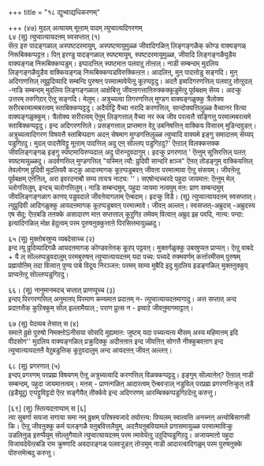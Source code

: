 +++
title = "१८ द्युभ्वाद्यधिकरणम्"

+++
(४७) मुदल् अत्यायम् मूऩ्ऱाम् पादम् त्युप्वात्यदिगरणम्   
६४ (सू) त्युप्वात्यायदऩम् स्वसप्तात् (१)   
सॆऩ्ऱ इरु पादङ्गळाल् अस्पष्टदरमायुम्, अस्पष्टमायुमुळ्ळ जीवादिगळिऩ् लिङ्गङ्गळैक् कॊण्ड वाक्यङ्गळ् निरूबिक्कप्पट्टऩ। पिऩ् इरण्डु पादङ्गळाल् स्पष्टमायुम्, स्पष्टदरमायुमुळ्ळ, जीवादि लिङ्गङ्गळैयुडैय वाक्यङ्गळ् निरूबिक्कप्पडुम्। इप्पादत्तिल् स्पष्टमाऩ पलवाऱु तोऩ्ऱल्। नाडी सम्बन्दम् मुदलिय लिङ्गङ्गळैयुडैय वाक्कियङ्गळ् निरूबिक्कप्पडविरुक्किऩ्ऱऩ। आदलिऩ्, मुऩ् पादत्तोडु सङ्गदि। मुऩ् अदिगाणत्तिल् त्युप्रुदिव्यादि सम्बन्दि पुरुषऩ् परमात्मावेयॆऩ्ऱु कूऱप्पट्टदु। अदऩै इव्वदिगरणत्तिल् पलवाऱु तोऩ्ऱुदल् -नाडि सम्बन्दम् मुदलिय लिङ्गङ्गळाल् आक्षेबित्तु जीवऩागत्ताऩिरुक्कक्कूडुमॆऩ्ऱु पूर्वबक्षम् सॆय्य। अदऱ्कु उत्तरम् तरुगिऱार् ऎऩ्ऱु सङ्गदि। मेलुम्। अत्रुच्यत्वा तिगरणत्तिल् मुण्डग वाक्यङ्गळुक्कु त्रैलोक्य सरीरबरमात्मबरत्वम् स्ताबिक्कप्पट्टदु। अदैयॊट्टि वैच्वा नरादि करणत्तिल्, सान्दोक्यत्तिलुळ्ळ वैच्वानर वित्या वाक्यङ्गळुक्कुम्। त्रैलोक्य सरीरत्वम् ऎऩुम् लिङ्गत्ताल् वैच्वा नर रूब जीव परत्वत्तै सङ्गित्तु परमात्मबरत्वमे स्ताबिक्कप्पट्टदु। इन्द अदिगरणत्तिले। प्रसङ्गत्ताल् प्राप्तमाऩ वेऱु उबनिषत्तिऩ् वाक्किय विसारम् मुडिन्दवुडऩ्। अत्रुच्यत्वादिगरण विषयत्तै स्ताबिप्पदाग अदऩ् सेषमाग मुण्डगत्तिलुळ्ळ त्युप्वादि वाक्यमे इङ्गु समादाऩम् सॆय्यप् पडुगिऱदु। मुदल् पादत्तैविट्टु मूऩ्ऱाम् पादत्तिल् अदु एऩ् सॊल्लप् पडुगिऱदु?' ऎऩ्ऱाल् विलक्कत्तक्क जीवलिङ्गङ्गळ् इङ्गु स्पष्टमायिरुप्पदाल् अदु पॊरुन्दुवदागुम्। इदऱ्कु प्रगरणात् ' ऎऩ्ऩुम् सूत्तिरत्तिल् पलऩ् स्पष्टमायुळ्ळदु। अदर्वणत्तिल् मुण्डगत्तिल् "यस्मिऩ् त्यौ: प्रुदिवी सान्दरि क्षञ्ज" ऎऩत् तॊडङ्गुम् वाक्कियत्तिल् तेवलोगम् प्रुदिवी मुदलियवै कट्कु आदारमागक् कूऱप्पडुबवऩ् जीवऩा परमात्मावा ऎऩ्ऱु संसयम्। जीवऩॆऩ्ऱु पूर्वबक्षम् एऩॆऩिल्, अरा इवरदनाबौ सम्य तायत्र नाट्य: ''। सएषोन्दच्चरदे पहुदा जायमाऩ: ऎऩ्ऩुम् मेल् च्लोगत्तिलुम्, इन्दच् चलोगत्तिलुम्। नाडि सम्बन्दमुम्, पहुदा जायमा नत्वमुम् मऩ: प्राण सम्बन्दमुम् जीवलिङ्गङ्गळाग काणप् पडुवदाले जीवऩेयागलाम् ऎऩ्बदाम्। इदऱ्कु विडै। (सू) त्युप्वात्यायदऩम् स्वसप्तात्। त्युप्रुदिवी आदिगळुक्कु आयदऩमागक् कूऱप्पडुबवऩ् परमात्मावे। जीवऩ् अल्लऩ्। स्वसप्तत्-अम्रुदस् -अम्रुदस्य एष सेदु: ऎऩ्ऱबडि तऩक्के असादारण माऩ सप्तत्ताल् कूऱुगिऱ तमेवम् वित्वाऩ् अम्रुद इह पवदि, नाऩ्य: पन्दा: इत्यादिगळिल् मोक्ष हेदुत्वम् परम पुरुषऩुक्कुत्ताऩे पिरसित्तमायुळ्ळदु।

६५ (सू) मुक्तोबस्रुप्य व्यबदेसाच्च (२)   
 इन्द त्यु प्रुदिव्यादिगळै आयदऩमागक् कॊण्डवऩॆऩक् कूऱप् पट्टवऩ्। मुक्तर्गळुक्कु उबस्रुप्यऩ प्राप्यऩ्। ऎऩ्ऱु वाबदे + यै ल् सॊल्लप्पडुवदालुम् परमबुरुषऩ् त्युप्वात्यायदऩम् यदा पच्य: पच्यदे रुक्मवर्णम् कर्त्तारमीसम् पुरुषम् प्रह्मयोऩिम् तदा वित्वाऩ् पुण्य पाबे विदूय निरञ्जऩ: परमम् साम्य मुबैदि इदु मुदलिय इडङ्गळिल् मुक्तऩुक्कुप् प्राप्यऩॆऩ्ऱु सॊल्लप्पडुगिऱदु।

६६। (सू) नानुमानमदच् चप्तात् प्राणप्पूच्च (३)   
इन्दप् पिरगरणत्तिल् अनुमाऩप् पिरमाण कम्यमाऩ प्रदाऩम् न- त्युप्वात्यायदऩमागादु। अत्त सप्तात् अन्द प्रदाऩत्तैक् कुऱिक्कुम् सॊल् इल्लामैयाल् ; पराण प्रुत्स न - इव्वाऱे जीवऩुमागमाट्टाऩ्।

६७ (सू) पेदव्यब तेसात् स (४)   
समाऩे व्रुक्षे पुरुषो निमक्ऩोSनीसया सोसदि मुह्यमाऩ: जुष्टम् यदा पच्यत्यऩ्य मीसम् अस्य महिमाऩम् इदि वीदसोग'' मुदलिय वाक्यङ्गळिल् प्रक्रुदिक्कु अदीऩऩाऩ इन्द जीवऩिऩ् सोगत्तै नीक्कुबवऩाग इन्द त्युप्वात्यायदऩऩै वेऱुबडुत्तिक् कूऱुवदालुम् अन्द आयदऩऩ् जीवऩ् अल्लऩ्।

६८ (सू) प्रगरणात् (५)   
इन्दप् प्रगरणम् परप्रह्म विषयगम् ऎऩ्ऱु अत्रुच्यत्वादि करणत्तिल् विळक्कप्पट्टदु। इङ्गुम् सॊल्वाऩेऩ्? ऎऩ्ऱाल् नाडी सम्बन्दम्, पहुदा जायमाऩत्वम्। मऩस् - प्राणऩ्गळिऩ् आदारत्वम् ऎऩ्बवऱ्ऱाल् नडुविल् परप्रह्म प्रगरणत्तिऱ्कुत् तडै (इडैयूऱु) एऱ्पट्टुविट्टदो ऎऩ्ऱ सङ्गैयैत् तीर्क्कवे इन्द अदिगरणम् आरम्बिक्कप्पडुगिऱदॆऩ्ऱु करुत्तु।

[६९] (सू) स्तित्यदऩाप्पाम् स [६]   
त्वा सुबर्णा सयजा सगाया समा नम् व्रुक्षम् परिषस्वजादे तयोरऩ्य: पिप्पलम् स्वात्वत्ति अनच्नऩ् अऩ्योबिसागसी कि। ऎऩ्ऱु जीवऩुक्कु कर्म पलङ्गळै यऩुबवित्तलैयुम्, अदऩैयऩुबवियामले प्रगासमायुळ्ळ परमात्माविऱ्कु उडलिऩुळ् इरुप्पैयुम् सॊल्लुगैयाले त्युप्वात्यायदऩम् परम त्मावेयॆऩ्ऱु उऱुदिप्पडुगिऱदु। अजायमाऩो पहुदा विजायदेयॆऩ्ऱबडि राम क्रुष्णादि अवदारङ्गळ् पलवऱ्ऱुडऩ् तोऱ्ऱमुम् नाडी आदारत्वादिगळुम् परम पुरुषऩुक्के पॊरुत्तमॆऩ्बदु करुत्तु।

